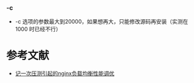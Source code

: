 
### -c
- -c 选项的参数最大到20000，如果想再大，只能修改源码再安装（实测在 1000 时已经不行）



# 参考文献
- [记一次压测引起的nginx负载均衡性能调优](http://xiaorui.cc/2016/06/26/%E8%AE%B0%E4%B8%80%E6%AC%A1%E5%8E%8B%E6%B5%8B%E5%BC%95%E8%B5%B7%E7%9A%84nginx%E8%B4%9F%E8%BD%BD%E5%9D%87%E8%A1%A1%E6%80%A7%E8%83%BD%E8%B0%83%E4%BC%98/)
